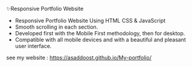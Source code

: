 ✨Responsive Portfolio Website
- Responsive Portfolio Website Using HTML CSS & JavaScript
- Smooth scrolling in each section.
- Developed first with the Mobile First methodology, then for desktop.
- Compatible with all mobile devices and with a beautiful and pleasant user interface.

see my website : https://asaddoost.github.io/My-portfolio/
